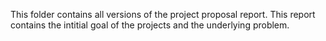 This folder contains all versions of the project proposal report. This report contains the intitial goal of the projects and the underlying problem.
